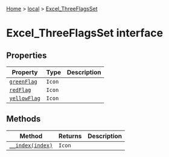 [Home](./index) &gt; [local](local.md) &gt; [Excel\_ThreeFlagsSet](local.excel_threeflagsset.md)

# Excel\_ThreeFlagsSet interface

## Properties

|  Property | Type | Description |
|  --- | --- | --- |
|  [`greenFlag`](local.excel_threeflagsset.greenflag.md) | `Icon` |  |
|  [`redFlag`](local.excel_threeflagsset.redflag.md) | `Icon` |  |
|  [`yellowFlag`](local.excel_threeflagsset.yellowflag.md) | `Icon` |  |

## Methods

|  Method | Returns | Description |
|  --- | --- | --- |
|  [`__index(index)`](local.excel_threeflagsset.__index.md) | `Icon` |  |

